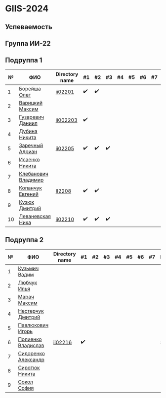 # GIIS-2024

## Успеваемость

## Группа ИИ-22

## Подруппа 1

| №   | ФИО                                                                     | Directory name          |        #1        | #2  | #3  | #4  | #5  | #6  | #7  | Рейтинг | Амбиции | Реальность |
| --- | ----------------------------------------------------------------------- | ----------------------- | ---------------- | --- | --- | --- | --- | --- | --- | ------- | ------- | ------- |
| 1   | [Борейша Олег](https://github.com/orgs/brstu/people/psijikk)            |[ii02201](/trunk/ii02201)|:heavy_check_mark:|:heavy_check_mark:|     |     |     |     |     |    5     |  10      |  5      |
| 2   | [Варицкий Максим](https://github.com/MaximVaritskiy)                    |                         |                  |     |     |     |     |     |     |         |   5     |   0     |
| 3   | [Гузаревич Даниил](https://github.com/orgs/brstu/people/lumonces)       |[ii002203](/trunk/ii002203)|:heavy_check_mark:|     |     |     |     |     |     |   5  |   8     |   4     |
| 4   | [Дубина Никита](https://github.com/AfiSix)                              |                         |                  |     |     |     |     |     |     |         |   9     |   0     |
| 5   | [Заречный Адриан](https://github.com/orgs/brstu/people/Adryian4ik)      |[ii02205](/trunk/ii02205)|:heavy_check_mark:|:heavy_check_mark:|:heavy_check_mark:|     |     |     |     |   5      |    10    |  7      |
| 6   | [Исаенко Никита](https://github.com/IsaenkoNikita)|                         |                  |     |     |     |     |     |     |     |     5    |     0    |
| 7   | [Клебанович Владимир](https://github.com/KlebanovichVladimir)            |     |     |     |     |     |     |     |         |        | 8 | 0|
| 8   | [Копанчук Евгений](https://github.com/orgs/brstu/people/Corowka)        |[II2208](./trunk/ii02208) |:heavy_check_mark:|:heavy_check_mark:|     |     |     |     |     |    5     |    10    |   7     |
| 9   | [Кузюк Дмитрий](https://github.com/NeDoReAn)                            |                         |                  |     |     |     |     |     |     |         |        |        |
| 10  | [Леваневская Ника](https://github.com/orgs/brstu/people/neonchikCallMe) |[ii02210](./trunk/ii02210)|:heavy_check_mark:|:heavy_check_mark:|:heavy_check_mark:|     |     |     |     |   5      |   10     |    8    |

## Подруппа 2

| №   | ФИО                                                              | Directory name | #1  | #2  | #3  | #4  | #5  | #6  | #7  | Рейтинг | Амбиции | Реальность |
| --- | ---------------------------------------------------------------- | -------------- | --- | --- | --- | --- | --- | --- | --- | ------- | ------- | ------- |
| 1   | [Кузьмич Вадим](https://github.com/orgs/brstu/people/vkn10)      |                |     |     |     |     |     |     |     |         |         |         |
| 2   | [Любчук Илья](https://github.com/snep1one)                       |                |     |     |     |     |     |     |     |         |    5    |   0     |
| 3   | [Марач Максим](https://github.com/orgs/brstu/people/MaximMarach) |                |     |     |     |     |     |     |     |         |         |         |
| 4   | [Нестерчук Дмитрий](https://github.com/nesterchuk11)             |                |     |     |     |     |     |     |     |         |  5      |    0    |
| 5   | [Павлюкович Игорь](https://github.com/orgs/brstu/people/Kre1kh)  |                |     |     |     |     |     |     |     |         |    4    |    0    |
| 6   | [Полиенко Владислав](https://github.com/TomiokaGiuy)             |[ii02216](./trunk/ii02216)|:heavy_check_mark:|  |     |     |     |     |     |    5     |  8      |    4    |
| 7   | [Сидоренко Александр](https://github.com/6mashina)               |                |     |     |     |     |     |     |     |         |         |         |
| 8   | [Сиротюк Никита](https://github.com/orgs/brstu/people/SirnikSan) |                |     |     |     |     |     |     |     |         |         |         |
| 9   | [Сокол София](https://github.com/DeAiVil)                        |                |     |     |     |     |     |     |     |         |       7 |    0    |
